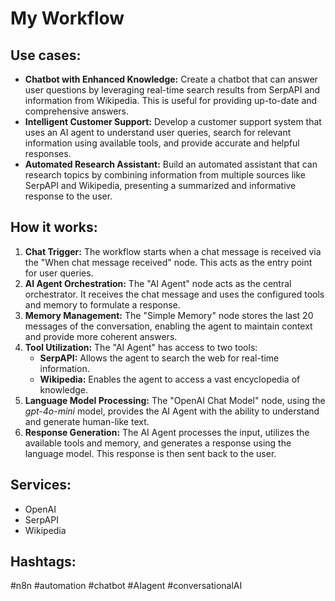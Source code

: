 # My Workflow

## Use cases:

- **Chatbot with Enhanced Knowledge:** Create a chatbot that can answer user questions by leveraging real-time search results from SerpAPI and information from Wikipedia. This is useful for providing up-to-date and comprehensive answers.
- **Intelligent Customer Support:** Develop a customer support system that uses an AI agent to understand user queries, search for relevant information using available tools, and provide accurate and helpful responses.
- **Automated Research Assistant:** Build an automated assistant that can research topics by combining information from multiple sources like SerpAPI and Wikipedia, presenting a summarized and informative response to the user.

## How it works:

1.  **Chat Trigger:** The workflow starts when a chat message is received via the "When chat message received" node. This acts as the entry point for user queries.
2.  **AI Agent Orchestration:** The "AI Agent" node acts as the central orchestrator. It receives the chat message and uses the configured tools and memory to formulate a response.
3.  **Memory Management:** The "Simple Memory" node stores the last 20 messages of the conversation, enabling the agent to maintain context and provide more coherent answers.
4.  **Tool Utilization:** The "AI Agent" has access to two tools:
    *   **SerpAPI:**  Allows the agent to search the web for real-time information.
    *   **Wikipedia:** Enables the agent to access a vast encyclopedia of knowledge.
5.  **Language Model Processing:** The "OpenAI Chat Model" node, using the *gpt-4o-mini* model, provides the AI Agent with the ability to understand and generate human-like text.
6.  **Response Generation:** The AI Agent processes the input, utilizes the available tools and memory, and generates a response using the language model. This response is then sent back to the user.

## Services:

*   OpenAI
*   SerpAPI
*   Wikipedia

## Hashtags:

#n8n #automation #chatbot #AIagent #conversationalAI
